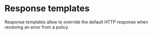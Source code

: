 # Response templates

Response templates allow to override the default HTTP response when receiving an error from a policy.
 
